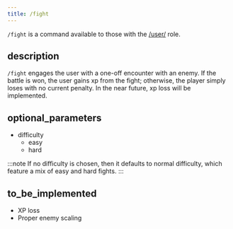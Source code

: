```yaml
---
title: /fight
---
```


`/fight` is a command available to those with the [/user/](/reference/roles/#user) role.

## description

`/fight` engages the user with a one-off encounter with an enemy. If the battle is won, the user gains xp from the fight; otherwise, the player simply loses with no current penalty. In the near future, xp loss will be implemented.

## optional_parameters

-   difficulty
    -   easy
    -   hard

:::note
If no difficulty is chosen, then it defaults to normal difficulty, which feature a mix of easy and hard fights.
:::

## to_be_implemented

-   XP loss
-   Proper enemy scaling
